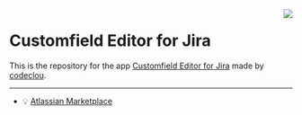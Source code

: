<img src="https://user-images.githubusercontent.com/12599965/58751179-86549c00-849b-11e9-9cac-29340146adef.png" align="right" />

# Customfield Editor for Jira

This is the repository for the app [Customfield Editor for Jira](https://codeclou.io/products/customfield-editor-for-jira/) made by [codeclou](https://codeclou.io/).

-----

   * :bulb: [Atlassian Marketplace](https://marketplace.atlassian.com/apps/1212096/customfield-editor-for-jira)
